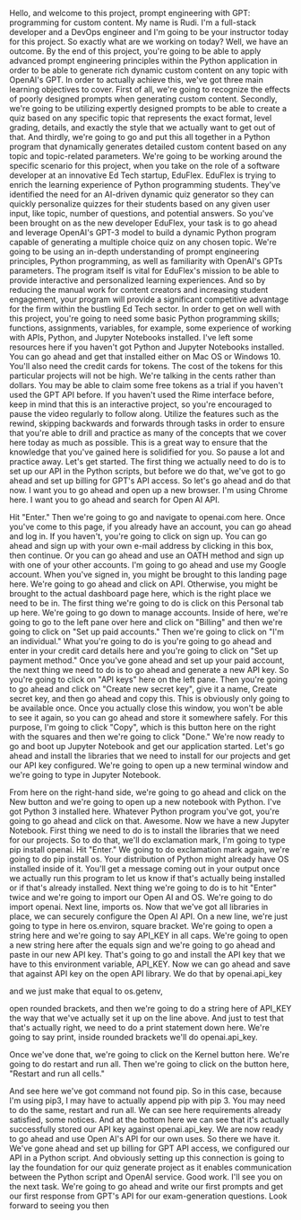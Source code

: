 Hello, and welcome to this project, prompt engineering with GPT: programming for custom content. My name is Rudi. I'm a full-stack developer and a DevOps engineer and I'm going to be your instructor today for this project. So exactly what are we working on today? Well, we have an outcome. By the end of this project, you're going to be able to apply advanced prompt engineering principles within the Python application in order to be able to generate rich dynamic custom content on any topic with OpenAI's GPT. In order to actually achieve this, we've got three main learning objectives to cover. First of all, we're going to recognize the effects of poorly designed prompts when generating custom content. Secondly, we're going to be utilizing expertly designed prompts to be able to create a quiz based on any specific topic that represents the exact format, level grading, details, and exactly the style that we actually want to get out of that. And thirdly, we're going to go and put this all together in a Python program that dynamically generates detailed custom content based on any topic and topic-related parameters. We're going to be working around the specific scenario for this project, when you take on the role of a software developer at an innovative Ed Tech startup, EduFlex. EduFlex is trying to enrich the learning experience of Python programming students. They've identified the need for an AI-driven dynamic quiz generator so they can quickly personalize quizzes for their students based on any given user input, like topic, number of questions, and potential answers. So you've been brought on as the new developer EduFlex, your task is to go ahead and leverage OpenAI's GPT-3 model to build a dynamic Python program capable of generating a multiple choice quiz on any chosen topic. We're going to be using an in-depth understanding of prompt engineering principles, Python programming, as well as familiarity with OpenAI's GPTs parameters. The program itself is vital for EduFlex's mission to be able to provide interactive and personalized learning experiences. And so by reducing the manual work for content creators and increasing student engagement, your program will provide a significant competitive advantage for the firm within the bustling Ed Tech sector. In order to get on well with this project, you're going to need some basic Python programming skills; functions, assignments, variables, for example, some experience of working with APIs, Python, and Jupyter Notebooks installed. I've left some resources here if you haven't got Python and Jupyter Notebooks installed. You can go ahead and get that installed either on Mac OS or Windows 10. You'll also need the credit cards for tokens. The cost of the tokens for this particular projects will not be high. We're talking in the cents rather than dollars. You may be able to claim some free tokens as a trial if you haven't used the GPT API before. If you haven't used the Rime interface before, keep in mind that this is an interactive project, so you're encouraged to pause the video regularly to follow along. Utilize the features such as the rewind, skipping backwards and forwards through tasks in order to ensure that you're able to drill and practice as many of the concepts that we cover here today as much as possible. This is a great way to ensure that the knowledge that you've gained here is solidified for you. So pause a lot and practice away. Let's get started. The first thing we actually need to do is to set up our API in the Python scripts, but before we do that, we've got to go ahead and set up billing for GPT's API access. So let's go ahead and do that now. I want you to go ahead and open up a new browser. I'm using Chrome here. I want you to go ahead and search for Open AI API.

Hit "Enter." Then we're going to go and navigate to openai.com here. Once you've come to this page, if you already have an account, you can go ahead and log in. If you haven't, you're going to click on sign up. You can go ahead and sign up with your own e-mail address by clicking in this box, then continue. Or you can go ahead and use an OATH method and sign up with one of your other accounts. I'm going to go ahead and use my Google account. When you've signed in, you might be brought to this landing page here. We're going to go ahead and click on API. Otherwise, you might be brought to the actual dashboard page here, which is the right place we need to be in. The first thing we're going to do is click on this Personal tab up here. We're going to go down to manage accounts. Inside of here, we're going to go to the left pane over here and click on "Billing" and then we're going to click on "Set up paid accounts." Then we're going to click on "I'm an individual." What you're going to do is you're going to go ahead and enter in your credit card details here and you're going to click on "Set up payment method." Once you've gone ahead and set up your paid account, the next thing we need to do is to go ahead and generate a new API key. So you're going to click on "API keys" here on the left pane. Then you're going to go ahead and click on "Create new secret key", give it a name, Create secret key, and then go ahead and copy this. This is obviously only going to be available once. Once you actually close this window, you won't be able to see it again, so you can go ahead and store it somewhere safely. For this purpose, I'm going to click "Copy", which is this button here on the right with the squares and then we're going to click "Done." We're now ready to go and boot up Jupyter Notebook and get our application started. Let's go ahead and install the libraries that we need to install for our projects and get our API key configured. We're going to open up a new terminal window and we're going to type in Jupyter Notebook.

From here on the right-hand side, we're going to go ahead and click on the New button and we're going to open up a new notebook with Python. I've got Python 3 installed here. Whatever Python program you've got, you're going to go ahead and click on that. Awesome. Now we have a new Jupyter Notebook. First thing we need to do is to install the libraries that we need for our projects. So to do that, we'll do exclamation mark, I'm going to type pip install openai. Hit "Enter." We going to do exclamation mark again, we're going to do pip install os. Your distribution of Python might already have OS installed inside of it. You'll get a message coming out in your output once we actually run this program to let us know if that's actually being installed or if that's already installed. Next thing we're going to do is to hit "Enter" twice and we're going to import our Open AI and OS. We're going to do import openai. Next line, imports os. Now that we've got all libraries in place, we can securely configure the Open AI API. On a new line, we're just going to type in here os.environ, square bracket. We're going to open a string here and we're going to say API_KEY in all caps. We're going to open a new string here after the equals sign and we're going to go ahead and paste in our new API key. That's going to go and install the API key that we have to this environment variable, API_KEY. Now we can go ahead and save that against API key on the open API library. We do that by openai.api_key

and we just make that equal to os.getenv,

open rounded brackets, and then we're going to do a string here of API_KEY the way that we've actually set it up on the line above. And just to test that that's actually right, we need to do a print statement down here. We're going to say print, inside rounded brackets we'll do openai.api_key.

Once we've done that, we're going to click on the Kernel button here. We're going to do restart and run all. Then we're going to click on the button here, "Restart and run all cells."

And see here we've got command not found pip. So in this case, because I'm using pip3, I may have to actually append pip with pip 3. You may need to do the same, restart and run all. We can see here requirements already satisfied, some notices. And at the bottom here we can see that it's actually successfully stored our API key against openai.api_key. We are now ready to go ahead and use Open AI's API for our own uses. So there we have it. We've gone ahead and set up billing for GPT API access, we configured our API in a Python script. And obviously setting up this connection is going to lay the foundation for our quiz generate project as it enables communication between the Python script and OpenAI service. Good work. I'll see you on the next task. We're going to go ahead and write our first prompts and get our first response from GPT's API for our exam-generation questions. Look forward to seeing you then
